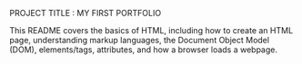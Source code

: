 PROJECT TITLE : MY FIRST PORTFOLIO

This README covers the basics of HTML, including how to create an HTML page, understanding markup languages, the Document Object Model (DOM), elements/tags, attributes, and how a browser loads a webpage.
